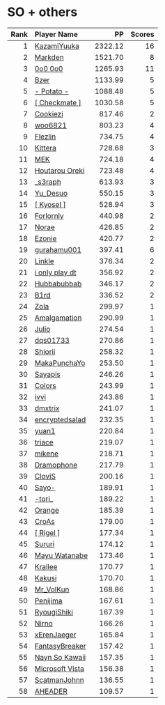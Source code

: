 # SO + others
| Rank | Player Name |  PP  | Scores |
| ----:|:----------- | ----:| ------:|
| 1 | [KazamiYuuka](https://osu.ppy.sh/u/2365726) | 2322.12 | 16 |
| 2 | [Markden](https://osu.ppy.sh/u/4188624) | 1521.70 | 8 |
| 3 | [0o0 0o0](https://osu.ppy.sh/u/6850156) | 1265.93 | 11 |
| 4 | [Bzer](https://osu.ppy.sh/u/980956) | 1133.99 | 5 |
| 5 | [- Potato -](https://osu.ppy.sh/u/6194992) | 1088.48 | 5 |
| 6 | [[ Checkmate ]](https://osu.ppy.sh/u/4478495) | 1030.58 | 5 |
| 7 | [Cookiezi](https://osu.ppy.sh/u/124493) | 817.46 | 2 |
| 8 | [woo6821](https://osu.ppy.sh/u/3776064) | 803.23 | 4 |
| 9 | [Flezlin](https://osu.ppy.sh/u/3696423) | 734.75 | 4 |
| 10 | [Kittera](https://osu.ppy.sh/u/3960130) | 728.68 | 3 |
| 11 | [MEK](https://osu.ppy.sh/u/3236182) | 724.18 | 4 |
| 12 | [Houtarou Oreki](https://osu.ppy.sh/u/4185566) | 723.48 | 4 |
| 13 | [_s3raph](https://osu.ppy.sh/u/5252968) | 613.93 | 3 |
| 14 | [Yu_Desuo](https://osu.ppy.sh/u/1874004) | 550.15 | 3 |
| 15 | [[ KyoseI ]](https://osu.ppy.sh/u/2280092) | 528.94 | 3 |
| 16 | [Forlornly](https://osu.ppy.sh/u/2367616) | 440.98 | 2 |
| 17 | [Norae](https://osu.ppy.sh/u/2465279) | 426.85 | 2 |
| 18 | [Ezonie](https://osu.ppy.sh/u/3850861) | 420.77 | 2 |
| 19 | [gurahamu001](https://osu.ppy.sh/u/1057937) | 397.41 | 6 |
| 20 | [Linkle](https://osu.ppy.sh/u/3253550) | 376.34 | 2 |
| 21 | [i only play dt](https://osu.ppy.sh/u/5325779) | 356.92 | 2 |
| 22 | [Hubbabubbab](https://osu.ppy.sh/u/3359723) | 346.17 | 2 |
| 23 | [B1rd](https://osu.ppy.sh/u/3780677) | 336.52 | 2 |
| 24 | [Zola](https://osu.ppy.sh/u/4272894) | 299.97 | 1 |
| 25 | [Amalgamation](https://osu.ppy.sh/u/1523555) | 290.99 | 1 |
| 26 | [Julio](https://osu.ppy.sh/u/4384319) | 274.54 | 1 |
| 27 | [dqs01733](https://osu.ppy.sh/u/3372459) | 270.86 | 1 |
| 28 | [Shiorii](https://osu.ppy.sh/u/5387798) | 258.32 | 1 |
| 29 | [MakaPunchaYo](https://osu.ppy.sh/u/4955458) | 253.50 | 1 |
| 30 | [Sayapis](https://osu.ppy.sh/u/1696409) | 246.26 | 1 |
| 31 | [Colors](https://osu.ppy.sh/u/2468171) | 243.99 | 1 |
| 32 | [ivvi](https://osu.ppy.sh/u/2494979) | 243.86 | 1 |
| 33 | [dmxtrix](https://osu.ppy.sh/u/3830168) | 241.07 | 1 |
| 34 | [encryptedsalad](https://osu.ppy.sh/u/3688602) | 232.35 | 1 |
| 35 | [yuan1](https://osu.ppy.sh/u/697309) | 220.84 | 1 |
| 36 | [triace](https://osu.ppy.sh/u/583918) | 219.07 | 1 |
| 37 | [mikene](https://osu.ppy.sh/u/1091222) | 218.71 | 1 |
| 38 | [Dramophone](https://osu.ppy.sh/u/4942660) | 217.79 | 1 |
| 39 | [CloviS](https://osu.ppy.sh/u/1922622) | 200.16 | 1 |
| 40 | [Sayo-](https://osu.ppy.sh/u/1929326) | 189.91 | 1 |
| 41 | [-tori_](https://osu.ppy.sh/u/1415639) | 189.22 | 1 |
| 42 | [Orange](https://osu.ppy.sh/u/341134) | 185.39 | 1 |
| 43 | [CroAs](https://osu.ppy.sh/u/3040523) | 179.00 | 1 |
| 44 | [[ Rigel ]](https://osu.ppy.sh/u/3201620) | 177.34 | 1 |
| 45 | [Sururi](https://osu.ppy.sh/u/4585377) | 174.12 | 1 |
| 46 | [Mayu Watanabe](https://osu.ppy.sh/u/16813) | 173.46 | 1 |
| 47 | [Krallee](https://osu.ppy.sh/u/3848711) | 170.77 | 1 |
| 48 | [Kakusi](https://osu.ppy.sh/u/3846918) | 170.70 | 1 |
| 49 | [Mr_VolKun](https://osu.ppy.sh/u/5516817) | 168.86 | 1 |
| 50 | [Penijima](https://osu.ppy.sh/u/1428615) | 167.61 | 1 |
| 51 | [RyougiShiki](https://osu.ppy.sh/u/1391984) | 167.39 | 1 |
| 52 | [Nirno](https://osu.ppy.sh/u/7079110) | 166.26 | 1 |
| 53 | [xErenJaeger](https://osu.ppy.sh/u/2697553) | 165.84 | 1 |
| 54 | [FantasyBreaker](https://osu.ppy.sh/u/683363) | 157.42 | 1 |
| 55 | [Nayn So Kawaii](https://osu.ppy.sh/u/4685025) | 157.35 | 1 |
| 56 | [Microsoft Vista](https://osu.ppy.sh/u/4160744) | 156.38 | 1 |
| 57 | [ScatmanJohnn](https://osu.ppy.sh/u/4467275) | 136.55 | 1 |
| 58 | [AHEADER](https://osu.ppy.sh/u/7301272) | 109.57 | 1 |

